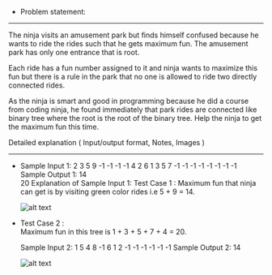 * Problem statement:
<hr>
The ninja visits an amusement park but finds himself confused because he wants to ride the rides such that he gets maximum fun. The amusement park has only one entrance that is root.

Each ride has a fun number assigned to it and ninja wants to maximize this fun but there is a rule in the park that no one is allowed to ride two directly connected rides.

As the ninja is smart and good in programming because he did a course from coding ninja, he found immediately that park rides are connected like binary tree where the root is the root of the binary tree. Help the ninja to get the maximum fun this time.

Detailed explanation ( Input/output format, Notes, Images )
<hr>

* Sample Input 1:
    2
    3 5 9 -1 -1 -1 -1
    4 2 6 1 3 5 7 -1 -1 -1 -1 -1 -1 -1 -1
    Sample Output 1:
    14    
    20
    Explanation of Sample Input 1:
    Test Case 1 : 
    Maximum fun that ninja can get is by visiting green color rides i.e 5 + 9 = 14.

    ![alt text](https://files.codingninjas.in/screenshot-from-2021-03-25-09-09-46-8528.png)

* Test Case 2 :     
    Maximum fun in this tree is 1 + 3 + 5 + 7 + 4 = 20.

    Sample Input 2:
    1
    5 4 8 -1 6 1 2 -1 -1 -1 -1 -1 -1
    Sample Output 2:
    14

    ![alt text](https://files.codingninjas.in/screenshot-from-2021-03-25-09-10-09-8527.png)